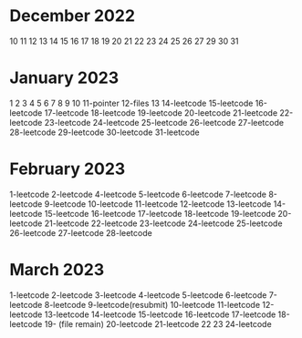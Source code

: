 # December 2022
10
11
12
13
14
15
16
17
18
19
20
21
22
23
24
25
26
27
29
30
31
# January 2023
1
2
3
4
5
6
7
8
9
10
11-pointer
12-files
13
14-leetcode
15-leetcode
16-leetcode
17-leetcode
18-leetcode
19-leetcode
20-leetcode
21-leetcode
22-leetcode
23-leetcode
24-leetcode
25-leetcode
26-leetcode
27-leetcode
28-leetcode
29-leetcode
30-leetcode
31-leetcode
# February 2023
1-leetcode
2-leetcode
4-leetcode
5-leetcode
6-leetcode
7-leetcode
8-leetcode
9-leetcode
10-leetcode
11-leetcode
12-leetcode
13-leetcode
14-leetcode
15-leetcode
16-leetcode
17-leetcode
18-leetcode
19-leetcode
20-leetcode
21-leetcode
22-leetcode
23-leetcode
24-leetcode
25-leetcode
26-leetcode
27-leetcode
28-leetcode 
# March 2023
1-leetcode
2-leetcode
3-leetcode
4-leetcode
5-leetcode
6-leetcode
7-leetcode
8-leetcode
9-leetcode(resubmit)
10-leetcode
11-leetcode
12-leetcode
13-leetcode
14-leetcode
15-leetcode
16-leetcode
17-leetcode
18-leetcode
19- (file remain)
20-leetcode
21-leetcode
22
23
24-leetcode
